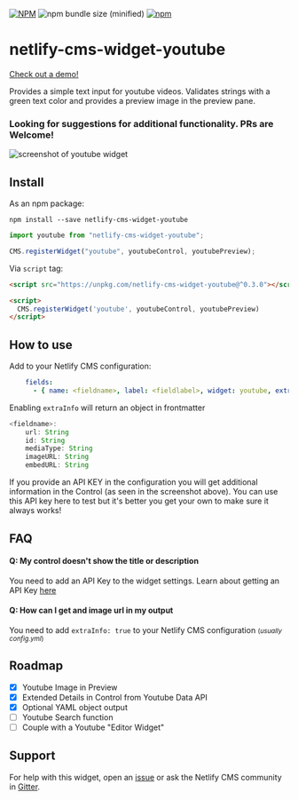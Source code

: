 [![NPM](https://img.shields.io/npm/v/netlify-cms-widget-youtube.svg)](https://www.npmjs.com/package/netlify-cms-widget-youtube)
![npm bundle size (minified)](https://img.shields.io/bundlephobia/min/netlify-cms-widget-youtube.svg)
[![npm](https://img.shields.io/npm/dw/netlify-cms-widget-youtube.svg)](https://www.npmjs.com/package/netlify-cms-widget-youtube)

# netlify-cms-widget-youtube

[Check out a demo!](https://netlify-cms-widget-youtube.netlify.com/#/collections/test/entries/youtube_test)

Provides a simple text input for youtube videos. Validates strings with a green text color and provides a preview image in the preview pane.

### Looking for suggestions for additional functionality. PRs are Welcome!

![screenshot of youtube widget](screenshot.png)

## Install

As an npm package:

```shell
npm install --save netlify-cms-widget-youtube
```

```js
import youtube from "netlify-cms-widget-youtube";

CMS.registerWidget("youtube", youtubeControl, youtubePreview);
```

Via `script` tag:

```html
<script src="https://unpkg.com/netlify-cms-widget-youtube@^0.3.0"></script>

<script>
  CMS.registerWidget('youtube', youtubeControl, youtubePreview)
</script>
```

## How to use

Add to your Netlify CMS configuration:

```yaml
    fields:
      - { name: <fieldname>, label: <fieldlabel>, widget: youtube, extraInfo: false, APIkey: "<KEY>" }
```

Enabling `extraInfo` will return an object in frontmatter

```js
<fieldname>:
	url: String
	id: String
	mediaType: String
	imageURL: String
	embedURL: String
```

If you provide an API KEY in the configuration you will get additional information in the Control (as seen in the screenshot above). You can use this API key here to test but it's better you get your own to make sure it always works!

## FAQ

#### Q: My control doesn't show the title or description

You need to add an API Key to the widget settings. Learn about getting an API Key [here](https://developers.google.com/youtube/v3/getting-started)

#### Q: How can I get and image url in my output

You need to add `extraInfo: true` to your Netlify CMS configuration <small>(_usually config.yml_)</small>

## Roadmap

*   [x] Youtube Image in Preview
*   [x] Extended Details in Control from Youtube Data API
*   [x] Optional YAML object output
*   [ ] Youtube Search function
*   [ ] Couple with a Youtube "Editor Widget"

## Support

For help with this widget, open an [issue](https://github.com/hennessyevan/netlify-cms-widget-youtube) or ask the Netlify CMS community in [Gitter](https://gitter.im/netlify/netlifycms).
